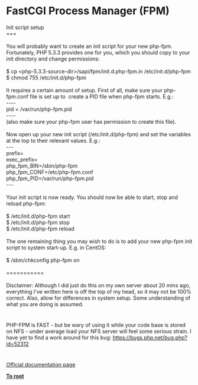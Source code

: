 # FastCGI Process Manager (FPM)




<div class="phpcode"><span class="html">
Init script setup<br>===<br><br>You will probably want to create an init script for your new php-fpm. Fortunately, PHP 5.3.3 provides one for you, which you should copy to your init directory and change permissions:<br><br>$ cp &lt;php-5.3.3-source-dir&gt;/sapi/fpm/init.d.php-fpm.in /etc/init.d/php-fpm<br>$ chmod 755 /etc/init.d/php-fpm<br><br>It requires a certain amount of setup. First of all, make sure your php-fpm.conf file is set up to&#xA0; create a PID file when php-fpm starts. E.g.:<br>----<br>pid = /var/run/php-fpm.pid<br>----<br>(also make sure your php-fpm user has permission to create this file).<br><br>Now open up your new init script (/etc/init.d/php-fpm) and set the variables at the top to their relevant values. E.g.:<br>---<br>prefix=<br>exec_prefix=<br>php_fpm_BIN=/sbin/php-fpm<br>php_fpm_CONF=/etc/php-fpm.conf<br>php_fpm_PID=/var/run/php-fpm.pid<br>---<br><br>Your init script is now ready. You should now be able to start, stop and reload php-fpm:<br><br>$ /etc/init.d/php-fpm start<br>$ /etc/init.d/php-fpm stop<br>$ /etc/init.d/php-fpm reload<br><br>The one remaining thing you may wish to do is to add your new php-fpm init script to system start-up. E.g. in CentOS:<br><br>$ /sbin/chkconfig php-fpm on<br><br>===========<br><br>Disclaimer: Although I did just do this on my own server about 20 mins ago, everything I&apos;ve written here is off the top of my head, so it may not be 100% correct. Also, allow for differences in system setup. Some understanding of what you are doing is assumed.</span>
</div>
  

#


<div class="phpcode"><span class="html">
PHP-FPM is FAST - but be wary of using it while your code base is stored on NFS - under average load your NFS server will feel some serious strain. I have yet to find a work around for this bug: <a href="https://bugs.php.net/bug.php?id=52312" rel="nofollow" target="_blank">https://bugs.php.net/bug.php?id=52312</a></span>
</div>
  

#

[Official documentation page](https://www.php.net/manual/en/install.fpm.php)

**[To root](/README.md)**